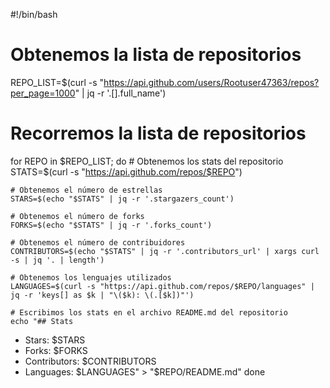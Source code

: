 #!/bin/bash

# Obtenemos la lista de repositorios
REPO_LIST=$(curl -s "https://api.github.com/users/Rootuser47363/repos?per_page=1000" | jq -r '.[].full_name')

# Recorremos la lista de repositorios
for REPO in $REPO_LIST; do
    # Obtenemos los stats del repositorio
    STATS=$(curl -s "https://api.github.com/repos/$REPO")

    # Obtenemos el número de estrellas
    STARS=$(echo "$STATS" | jq -r '.stargazers_count')

    # Obtenemos el número de forks
    FORKS=$(echo "$STATS" | jq -r '.forks_count')

    # Obtenemos el número de contribuidores
    CONTRIBUTORS=$(echo "$STATS" | jq -r '.contributors_url' | xargs curl -s | jq '. | length')

    # Obtenemos los lenguajes utilizados
    LANGUAGES=$(curl -s "https://api.github.com/repos/$REPO/languages" | jq -r 'keys[] as $k | "\($k): \(.[$k])"')

    # Escribimos los stats en el archivo README.md del repositorio
    echo "## Stats
- Stars: $STARS
- Forks: $FORKS
- Contributors: $CONTRIBUTORS
- Languages: $LANGUAGES" > "$REPO/README.md"
done
